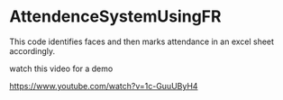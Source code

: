 # AttendenceSystemUsingFR
This code identifies faces and then marks attendance in an excel sheet accordingly.


watch this video for a demo

https://www.youtube.com/watch?v=1c-GuuUByH4
